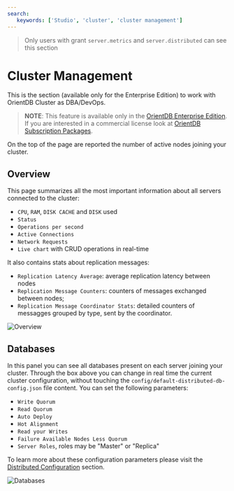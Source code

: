```yaml
---
search:
   keywords: ['Studio', 'cluster', 'cluster management']
---
```


> Only users with grant `server.metrics` and `server.distributed` can see this section 


# Cluster Management
This is the section (available only for the Enterprise Edition) to work with OrientDB Cluster as DBA/DevOps.

>**NOTE**: This feature is available only in the [OrientDB Enterprise Edition](http://orientdb.com/orientdb-enterprise). If you are interested in a commercial license look at [OrientDB Subscription Packages](http://orientdb.com/support).

On the top of the page are reported the number of active nodes joining your cluster.

## Overview
This page summarizes all the most important information about all servers connected to the cluster:
- `CPU`, `RAM`, `DISK CACHE` and `DISK` used
- `Status`
- `Operations per second`
- `Active Connections`
- `Network Requests`
- `Live chart` with CRUD operations in real-time

It also contains stats about replication messages:

- `Replication Latency Average`: average replication latency between nodes
- `Replication Message Counters`: counters of messages exchanged between nodes;
- `Replication Message Coordinator Stats`: detailed counters of messagges grouped by type, sent by the coordinator.


![Overview](./images/studio-cluster-management-overview.png)

## Databases
In this panel you can see all databases present on each server joining your cluster.
Through the box above you can change in real time the current cluster configuration, without touching the `config/default-distributed-db-config.json` file content. You can set the following parameters:
- `Write Quorum`
- `Read Quorum`
- `Auto Deploy`
- `Hot Alignment`
- `Read your Writes`
- `Failure Available Nodes Less Quorum`
- `Server Roles`, roles may be "Master" or "Replica"

To learn more about these configuration parameters please visit the [Distributed Configuration](../../distributed/Distributed-Configuration.md) section.

![Databases](./images/studio-cluster-management-databases.png)
